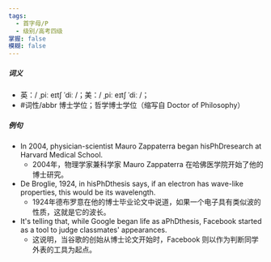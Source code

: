 ```yaml
---
tags:
  - 首字母/P
  - 级别/高考四级
掌握: false
模糊: false
---
```

##### 词义
- 英：/ ˌpiː eɪtʃ ˈdiː /；美：/ ˌpiː eɪtʃ ˈdiː /；
- #词性/abbr 博士学位；哲学博士学位（缩写自 Doctor of Philosophy）
##### 例句
- In 2004, physician-scientist Mauro Zappaterra began hisPhDresearch at Harvard Medical School.
	- 2004年，物理学家兼科学家 Mauro Zappaterra 在哈佛医学院开始了他的博士研究。
- De Broglie, 1924, in hisPhDthesis says, if an electron has wave-like properties, this would be its wavelength.
	- 1924年德布罗意在他的博士毕业论文中说道，如果一个电子具有类似波的性质，这就是它的波长。
- It's telling that, while Google began life as aPhDthesis, Facebook started as a tool to judge classmates' appearances.
	- 这说明，当谷歌的创始从博士论文开始时，Facebook 则以作为判断同学外表的工具为起点。

